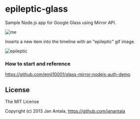 # epileptic-glass

Sample Node.js app for Google Glass using Mirror API. 

![me](https://lh6.googleusercontent.com/-r3cTcFPHF90/UkbpK3gtgCI/AAAAAAAAE00/WJEd2lOlqmE/w972-h730-no/IMG_20130928_154100-MOTION.gif)

Inserts a new item into the timeline with an "epileptic" gif image.

![epileptic](http://images.wikia.com/mrpeople/images/8/80/Epilepsy.gif)

### How to start and reference
https://github.com/emil10001/glass-mirror-nodejs-auth-demo

## License

The MIT License

Copyright (c) 2013 Jan Antala, https://github.com/janantala

